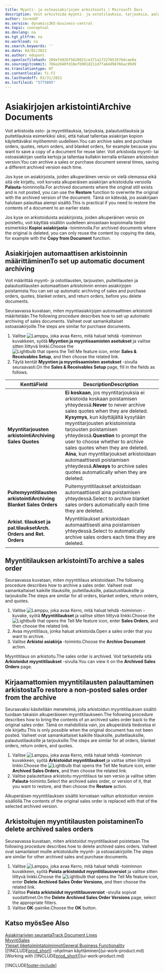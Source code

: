 ```yaml
---
title: Myynti- ja ostoasiakirjojen arkistointi | Microsoft Docs
description: Voit arkistoida myynti- ja ostotilauksia, tarjouksia, palautustilauksia ja puitetilauksia. Voit myös käyttää arkistoitua asiakirjaa ja luoda uudelleen asiakirjan, josta ne arkistoitiin.
author: SorenGP
ms.service: dynamics365-business-central
ms.topic: conceptual
ms.devlang: na
ms.tgt_pltfrm: na
ms.workload: na
ms.search.keywords: ''
ms.date: 04/01/2021
ms.author: edupont
ms.openlocfilehash: 209ef492bf5620921ce371a17227653576dcae8a
ms.sourcegitcommit: 766e2840fd16efb901d211d7fa64d96766ac99d9
ms.translationtype: HT
ms.contentlocale: fi-FI
ms.lasthandoff: 03/31/2021
ms.locfileid: "5775895"
---
```

# <a name="archive-documents"></a><span data-ttu-id="de24d-103">Asiakirjojen arkistointi</span><span class="sxs-lookup"><span data-stu-id="de24d-103">Archive Documents</span></span>
<span data-ttu-id="de24d-104">Voit arkistoida osto- ja myyntitilauksia, tarjouksia, palautustilauksia ja puitetilauksia esimerkiksi siksi, että haluat tallentaa asiakirjan kopion käytettäväksi myöhemmin uudelleen.</span><span class="sxs-lookup"><span data-stu-id="de24d-104">You can archive sales and purchase orders, quotes, return orders, and blanket orders, for example because you want to save a copy of a document for reuse later.</span></span> <span data-ttu-id="de24d-105">Voit arkistoida myynti- tai ostoasiakirjan useita kertoja ja tallentaa kullakin kerralla erilaisen arkistoidun version.</span><span class="sxs-lookup"><span data-stu-id="de24d-105">You can archive a sales or purchase document several times, saving a different archived version each time.</span></span>

<span data-ttu-id="de24d-106">Jos kyse on asiakirjoista, joiden alkuperäinen versio on vielä olemassa eikä sitä ole kirjattu, voit korvata alkuperäisen asiakirjan arkistoidulla versiolla **Palauta**-toiminnolla.</span><span class="sxs-lookup"><span data-stu-id="de24d-106">For archived documents where the original still exists and is not posted, you can use the **Restore** function to overwrite the original with the archived version of the document.</span></span> <span data-ttu-id="de24d-107">Tämä on kätevää, jos asiakirjaan halutaan palauttaa aiempi sisältö.</span><span class="sxs-lookup"><span data-stu-id="de24d-107">This is practical if you need to restore the contents of a document to an earlier state.</span></span>

<span data-ttu-id="de24d-108">Jos kyse on arkistoiduista asiakirjoista, joiden alkuperäinen versio on poistettu, voit käyttää sisällön uudelleen ainoastaan kopioimalla tiedot esimerkiksi **Kopioi asiakirjasta** -toiminnolla.</span><span class="sxs-lookup"><span data-stu-id="de24d-108">For archived documents where the original is deleted, you can only reuse the content by copying the data, for example with the **Copy from Document** function.</span></span>   

## <a name="to-set-up-automatic-document-archiving"></a><span data-ttu-id="de24d-109">Asiakirjojen automaattisen arkistoinnin määrittäminen</span><span class="sxs-lookup"><span data-stu-id="de24d-109">To set up automatic document archiving</span></span>  
<span data-ttu-id="de24d-110">Voit määrittää myynti- ja ostotilausten, tarjousten, puitetilausten ja palautustilausten automaattisen arkistoinnin ennen asiakirjojen poistamista.</span><span class="sxs-lookup"><span data-stu-id="de24d-110">You can set up automatic archiving of sales and purchase orders, quotes, blanket orders, and return orders, before you delete documents.</span></span>

<span data-ttu-id="de24d-111">Seuraavassa kuvataan, miten myyntiasiakirjojen automaattinen arkistointi määritetään.</span><span class="sxs-lookup"><span data-stu-id="de24d-111">The following procedure describes how to set up automatic archiving of sales documents.</span></span> <span data-ttu-id="de24d-112">Vaiheet ovat samankaltaiset ostoasiakirjoille.</span><span class="sxs-lookup"><span data-stu-id="de24d-112">The steps are similar for purchase documents.</span></span>
1.  <span data-ttu-id="de24d-113">Valitse ![Lamppu, joka avaa Kerro, mitä haluat tehdä -toiminnon](media/ui-search/search_small.png "Kerro, mitä haluat tehdä") kuvakkeen, syötä **Myyntien ja myyntisaamisten asetukset** ja valitse sitten liittyvä linkki.</span><span class="sxs-lookup"><span data-stu-id="de24d-113">Choose the ![Lightbulb that opens the Tell Me feature](media/ui-search/search_small.png "Tell me what you want to do") icon, enter **Sales & Receivables Setup**, and then choose the related link.</span></span>
2. <span data-ttu-id="de24d-114">Täytä kentät **Myyntien ja myyntisaamisten asetukset** -sivulla seuraavasti.</span><span class="sxs-lookup"><span data-stu-id="de24d-114">On the **Sales & Receivables Setup** page, fill in the fields as follows.</span></span>

|<span data-ttu-id="de24d-115">Kenttä</span><span class="sxs-lookup"><span data-stu-id="de24d-115">Field</span></span>|<span data-ttu-id="de24d-116">Description</span><span class="sxs-lookup"><span data-stu-id="de24d-116">Description</span></span>|
|-----|-----------|
|<span data-ttu-id="de24d-117">**Myyntitarjousten arkistointi**</span><span class="sxs-lookup"><span data-stu-id="de24d-117">**Archiving Sales Quotes**</span></span>|<span data-ttu-id="de24d-118">**Ei koskaan**, jos myyntitarjouksia ei arkistoida koskaan poistamisen yhteydessä.</span><span class="sxs-lookup"><span data-stu-id="de24d-118">**Never** to never archive sales quotes when they are deleted.</span></span> <span data-ttu-id="de24d-119">**Kysymys**, kun käyttäjältä kysytään myyntitarjousten arkistoinnista tarjousten poistamisen yhteydessä.</span><span class="sxs-lookup"><span data-stu-id="de24d-119">**Question** to prompt the user to choose whether to archive sales quotes when they are deleted.</span></span> <span data-ttu-id="de24d-120">**Aina**, kun myyntitarjoukset arkistoidaan automaattisesti poistamisen yhteydessä.</span><span class="sxs-lookup"><span data-stu-id="de24d-120">**Always** to archive sales quotes automatically when they are deleted.</span></span>|
|<span data-ttu-id="de24d-121">**Puitemyyntitilausten arkistointi**</span><span class="sxs-lookup"><span data-stu-id="de24d-121">**Archiving Blanket Sales Orders**</span></span>|<span data-ttu-id="de24d-122">Puitemyyntitilaukset arkistoidaan automaattisesti aina poistamisen yhteydessä.</span><span class="sxs-lookup"><span data-stu-id="de24d-122">Select to archive blanket sales orders automatically each time they are deleted.</span></span>|
|<span data-ttu-id="de24d-123">**Arkist. tilaukset ja pal.tilaukset**</span><span class="sxs-lookup"><span data-stu-id="de24d-123">**Arch. Orders and Ret. Orders**</span></span>|<span data-ttu-id="de24d-124">Myyntitilaukset arkistoidaan automaattisesti aina poistamisen yhteydessä.</span><span class="sxs-lookup"><span data-stu-id="de24d-124">Select to automatically archive sales orders each time they are deleted.</span></span>|

## <a name="to-archive-a-sales-order"></a><span data-ttu-id="de24d-125">Myyntitilauksen arkistointi</span><span class="sxs-lookup"><span data-stu-id="de24d-125">To archive a sales order</span></span>
<span data-ttu-id="de24d-126">Seuraavassa kuvataan, miten myyntitilaus arkistoidaan.</span><span class="sxs-lookup"><span data-stu-id="de24d-126">The following procedure describes how to archive a sales order.</span></span> <span data-ttu-id="de24d-127">Vaiheet ovat samankaltaiset kaikille tilauksille, puitetilauksille, palautustilauksille ja tarjouksille.</span><span class="sxs-lookup"><span data-stu-id="de24d-127">The steps are similar for all orders, blanket orders, return orders, and quotes.</span></span>

1.  <span data-ttu-id="de24d-128">Valitse ![Lamppu, joka avaa Kerro, mitä haluat tehdä -toiminnon](media/ui-search/search_small.png "Kerro, mitä haluat tehdä") -kuvake, syötä **Myyntitilaukset** ja valitse sitten liittyvä linkki.</span><span class="sxs-lookup"><span data-stu-id="de24d-128">Choose the ![Lightbulb that opens the Tell Me feature](media/ui-search/search_small.png "Tell me what you want to do") icon, enter **Sales Orders**, and then choose the related link.</span></span>  
2.  <span data-ttu-id="de24d-129">Avaa myyntitilaus, jonka haluat arkistoida.</span><span class="sxs-lookup"><span data-stu-id="de24d-129">Open a sales order that you want to archive.</span></span>  
3.  <span data-ttu-id="de24d-130">Valitse **Arkistoi asiakirja** -toiminto.</span><span class="sxs-lookup"><span data-stu-id="de24d-130">Choose the **Archive Document** action.</span></span>

<span data-ttu-id="de24d-131">Myyntitilaus on arkistoitu.</span><span class="sxs-lookup"><span data-stu-id="de24d-131">The sales order is archived.</span></span> <span data-ttu-id="de24d-132">Voit tarkastella sitä **Arkistoidut myyntitilaukset** -sivulla.</span><span class="sxs-lookup"><span data-stu-id="de24d-132">You can view it on the **Archived Sales Orders** page.</span></span>

## <a name="to-restore-a-non-posted-sales-order-from-the-archive"></a><span data-ttu-id="de24d-133">Kirjaamattomien myyntitilausten palauttaminen arkistosta</span><span class="sxs-lookup"><span data-stu-id="de24d-133">To restore a non-posted sales order from the archive</span></span>
<span data-ttu-id="de24d-134">Seuraavaksi käsitellään menetelmä, jolla arkistoidun myyntitilauksen sisältö tuodaan takaisin alkuperäiseen myyntitilaukseen.</span><span class="sxs-lookup"><span data-stu-id="de24d-134">The following procedure describes how to bring the contents of an archived sales order back to the original sales order.</span></span> <span data-ttu-id="de24d-135">Tämä on mahdollista vain, jos alkuperäistä tiedostoa ei ole kirjattu.</span><span class="sxs-lookup"><span data-stu-id="de24d-135">This is only possible when the original document has not been posted.</span></span> <span data-ttu-id="de24d-136">Vaiheet ovat samankaltaiset kaikille tilauksille, puitetilauksille, palautustilauksille ja tarjouksille.</span><span class="sxs-lookup"><span data-stu-id="de24d-136">The steps are similar for all orders, blanket orders, return orders, and quotes.</span></span>

1. <span data-ttu-id="de24d-137">Valitse ![Lamppu, joka avaa Kerro, mitä haluat tehdä -toiminnon](media/ui-search/search_small.png "Kerro, mitä haluat tehdä") kuvakkeen, syötä **Arkistoidut myyntitilaukset** ja valitse sitten liittyvä linkki.</span><span class="sxs-lookup"><span data-stu-id="de24d-137">Choose the ![Lightbulb that opens the Tell Me feature](media/ui-search/search_small.png "Tell me what you want to do") icon, enter **Archived Sales Orders**, and then choose the related link.</span></span>
2. <span data-ttu-id="de24d-138">Valitse palautettava arkistoitu myyntitilaus tai sen versio ja valitse sitten **Palauta**-toiminto.</span><span class="sxs-lookup"><span data-stu-id="de24d-138">Select the archived sales order, or version of it, that you want to restore, and then choose the **Restore** action.</span></span>  

<span data-ttu-id="de24d-139">Alkuperäisen myyntitilauksen sisältö korvataan valitun arkistoidun version sisällöllä.</span><span class="sxs-lookup"><span data-stu-id="de24d-139">The contents of the original sales order is replaced with that of the selected archived version.</span></span>

## <a name="to-delete-archived-sales-orders"></a><span data-ttu-id="de24d-140">Arkistoitujen myyntitilausten poistaminen</span><span class="sxs-lookup"><span data-stu-id="de24d-140">To delete archived sales orders</span></span>
<span data-ttu-id="de24d-141">Seuraavassa kuvataan, miten arkistoidut myyntitilaukset poistetaan.</span><span class="sxs-lookup"><span data-stu-id="de24d-141">The following procedure describes how to delete archived sales orders.</span></span> <span data-ttu-id="de24d-142">Vaiheet ovat samanlaiset muille arkistoiduille myynti- ja ostoasiakirjoille.</span><span class="sxs-lookup"><span data-stu-id="de24d-142">The steps are similar for other archived sales and purchase documents.</span></span>

1.  <span data-ttu-id="de24d-143">Valitse ![Lamppu, joka avaa Kerro, mitä haluat tehdä -toiminnon](media/ui-search/search_small.png "Kerro, mitä haluat tehdä") kuvakkeen, syötä **Poista arkistoidut myyntitilausversiot** ja valitse sitten liittyvä linkki.</span><span class="sxs-lookup"><span data-stu-id="de24d-143">Choose the ![Lightbulb that opens the Tell Me feature](media/ui-search/search_small.png "Tell me what you want to do") icon, enter **Delete Archived Sales Order Versions**, and then choose the related link.</span></span>  
2.  <span data-ttu-id="de24d-144">Valitse **Poista arkistoidut myyntitilausversiot** -sivulla sopivat suodattimet.</span><span class="sxs-lookup"><span data-stu-id="de24d-144">On the **Delete Archived Sales Order Versions** page, select the appropriate filters.</span></span>  
3.  <span data-ttu-id="de24d-145">Valitse **OK**-painike.</span><span class="sxs-lookup"><span data-stu-id="de24d-145">Choose the **OK** button.</span></span>

## <a name="see-also"></a><span data-ttu-id="de24d-146">Katso myös</span><span class="sxs-lookup"><span data-stu-id="de24d-146">See Also</span></span>
[<span data-ttu-id="de24d-147">Asiakirjarivien seuranta</span><span class="sxs-lookup"><span data-stu-id="de24d-147">Track Document Lines</span></span>](across-how-to-track-document-lines.md)  
[<span data-ttu-id="de24d-148">Myynti</span><span class="sxs-lookup"><span data-stu-id="de24d-148">Sales</span></span>](sales-manage-sales.md)  
[<span data-ttu-id="de24d-149">Yleiset liiketoimintatoiminnot</span><span class="sxs-lookup"><span data-stu-id="de24d-149">General Business Functionality</span></span>](ui-across-business-areas.md)  
<span data-ttu-id="de24d-150">[[!INCLUDE[prod_short](includes/prod_short.md)] -ohjelman käyttäminen](ui-work-product.md)</span><span class="sxs-lookup"><span data-stu-id="de24d-150">[Working with [!INCLUDE[prod_short](includes/prod_short.md)]](ui-work-product.md)</span></span>


[!INCLUDE[footer-include](includes/footer-banner.md)]
